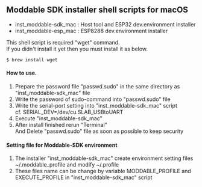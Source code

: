 ## Moddable SDK installer shell scripts for macOS

* inst_moddable-sdk_mac : Host tool and ESP32 dev.environment installer
* inst_moddable-esp_mac : ESP8288 dev.environment installer

This shell script is required "wget" command. <br />
If you didn't install it yet then you must install it as below.
 ```
$ brew install wget
```
#### How to use.
1. Prepare the password file "passwd.sudo" in the same directory as "inst_moddable-sdk_mac" file
1. Write the password of sudo-command into "passwd.sudo" file
1. Write the serial-port setting into "inst_moddable-sdk_mac" script<br />
 cf. SERIAL_DEV=/dev/cu.SLAB_USBtoUART
1. Execute "inst_moddable-sdk_mac"<br />
1. After install finished rerun "Terminal"<br />
And Delete "passwd.sudo" file as soon as possible to keep security

#### Setting file for Moddable-SDK environment
1. The installer "inst_moddable-sdk_mac" create environment setting files ~/.moddable_profile  and modify ~/.profile
2. These files name can be change by variable MODDABLE_PROFILE and EXECUTE_PROFILE in "inst_moddable-sdk_mac" script
